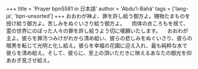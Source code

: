 +++
title = 'Prayer bpn5581 in 日本語'
author = 'Abdu'l-Bahá'
tags = ['lang-ja', 'bpn-unsorted']
+++
おおわが神よ、罪を許し給う御方よ。賜物たまものを授け給う御方よ。苦しみをぬぐいさり給う御方よ。
　肉体の衣ころもを捨て、霊の世界にのぼった人々の罪を許し給うよう切に嘆願いたします。
　おおわが主よ。彼らを罪汚つみけがれから清め給い、彼らの悲しみをぬぐいさり、彼らの暗黒を転じて光明と化し給え。彼らを幸福の花園に迎え入れ、最も純粋な水で彼らを清め給え。そして、彼らに、至上の頂いただきに映えるあなたの御光を仰あおぎ見させ給え。
